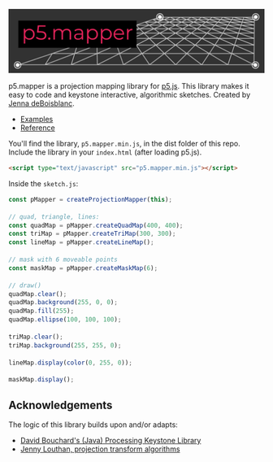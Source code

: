 

![logo](images/p5mapper.jpg)

p5.mapper is a projection mapping library for [p5.js](https://p5js.org/). This library makes it easy to code and keystone interactive, algorithmic sketches. Created by [Jenna deBoisblanc](https://jdeboi.com/).

* [Examples](examples)
* [Reference](reference/README.md)

You'll find the library, `p5.mapper.min.js`, in the dist folder of this repo. Include the library in your `index.html` (after loading p5.js).

```html
<script type="text/javascript" src="p5.mapper.min.js"></script>
```

Inside the `sketch.js`:
```javascript
const pMapper = createProjectionMapper(this);

// quad, triangle, lines:
const quadMap = pMapper.createQuadMap(400, 400);
const triMap = pMapper.createTriMap(300, 300);
const lineMap = pMapper.createLineMap();

// mask with 6 moveable points
const maskMap = pMapper.createMaskMap(6);

// draw()
quadMap.clear();
quadMap.background(255, 0, 0);
quadMap.fill(255);
quadMap.ellipse(100, 100, 100);

triMap.clear();
triMap.background(255, 255, 0);

lineMap.display(color(0, 255, 0));

maskMap.display();
```

## Acknowledgements

The logic of this library builds upon and/or adapts:
* [David Bouchard's (Java) Processing Keystone Library](http://keystonep5.sourceforge.net/)
* [Jenny Louthan, projection transform algorithms](https://github.com/jlouthan/perspective-transform) 

